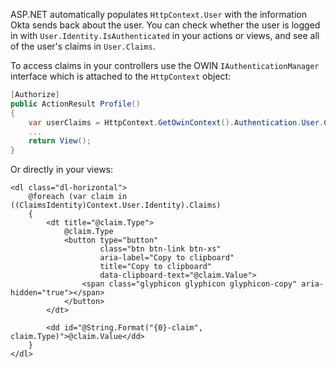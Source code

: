 ASP.NET automatically populates `HttpContext.User` with the information Okta sends back about the user. You can check whether the user is logged in with `User.Identity.IsAuthenticated` in your actions or views, and see all of the user's claims in `User.Claims`.

To access claims in your controllers use the OWIN `IAuthenticationManager` interface which is attached to the `HttpContext` object:

```csharp
[Authorize]
public ActionResult Profile()
{
    var userClaims = HttpContext.GetOwinContext().Authentication.User.Claims;
    ...
    return View();
}
```

Or directly in your views:

```cshtml
<dl class="dl-horizontal">
    @foreach (var claim in ((ClaimsIdentity)Context.User.Identity).Claims)
    {
        <dt title="@claim.Type">
            @claim.Type
            <button type="button"
                    class="btn btn-link btn-xs"
                    aria-label="Copy to clipboard"
                    title="Copy to clipboard"
                    data-clipboard-text="@claim.Value">
                <span class="glyphicon glyphicon glyphicon-copy" aria-hidden="true"></span>
            </button>
        </dt>

        <dd id="@String.Format("{0}-claim", claim.Type)">@claim.Value</dd>
    }
</dl>
```
